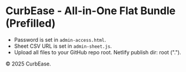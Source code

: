# CurbEase - All-in-One Flat Bundle (Prefilled)

- Password is set in `admin-access.html`.
- Sheet CSV URL is set in `admin-sheet.js`.
- Upload all files to your GitHub repo root. Netlify publish dir: root (".").

© 2025 CurbEase.

